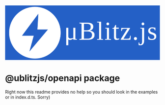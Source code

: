![ublitzjs](https://github.com/ublitzjs/core/blob/main/logo.png)

# @ublitzjs/openapi package

Right now this readme provides no help so you should look in the examples or in index.d.ts. Sorry)
